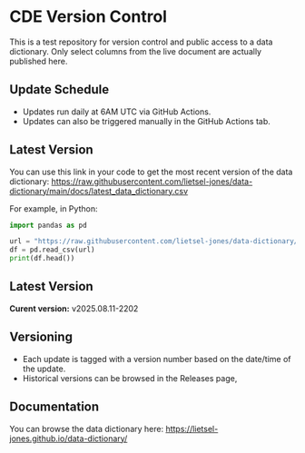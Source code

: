 # CDE Version Control
This is a test repository for version control and public access to a data dictionary. Only select columns from the live document are actually published here.

## Update Schedule
* Updates run daily at 6AM UTC via GitHub Actions.
* Updates can also be triggered manually in the GitHub Actions tab.

## Latest Version
You can use this link in your code to get the most recent version of the data dictionary:
https://raw.githubusercontent.com/lietsel-jones/data-dictionary/main/docs/latest_data_dictionary.csv

For example, in Python:
```python
import pandas as pd

url = "https://raw.githubusercontent.com/lietsel-jones/data-dictionary/main/docs/latest_data_dictionary.csv"
df = pd.read_csv(url)
print(df.head())
```

## Latest Version
**Curent version:** v2025.08.11-2202

## Versioning
* Each update is tagged with a version number based on the date/time of the update.
* Historical versions can be browsed in the Releases page,

## Documentation
You can browse the data dictionary here: https://lietsel-jones.github.io/data-dictionary/
